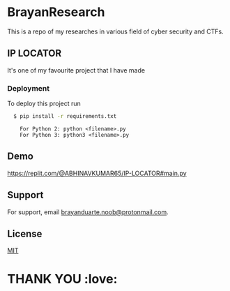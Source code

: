 
# BrayanResearch

This is a repo of my researches in various field of cyber security and CTFs.

## IP LOCATOR

It's one of my favourite project that I have made



### Deployment

To deploy this project run

```bash
  $ pip install -r requirements.txt
```
```shell
    For Python 2: python <filename>.py
    For Python 3: python3 <filename>.py
```

## Demo

https://replit.com/@ABHINAVKUMAR65/IP-LOCATOR#main.py


## Support

For support, email brayanduarte.noob@protonmail.com.


## License

[MIT](https://choosealicense.com/licenses/mit/)


<!-- hi -->
<!-- ACCOUNT CREDENTIALS -->
<!-- USERNAME - @brayanduarte.noob -->
<!-- PASSWORD - Brayann00b@2023 -->
# THANK YOU :love:
